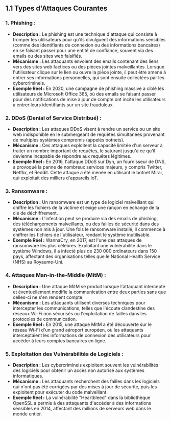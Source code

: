 
## 1.1 Types d'Attaques Courantes

### 1. Phishing :
- **Description :** Le phishing est une technique d'attaque qui consiste à tromper les utilisateurs pour qu'ils divulguent des informations sensibles (comme des identifiants de connexion ou des informations bancaires) en se faisant passer pour une entité de confiance, souvent via des emails ou des sites web falsifiés.
- **Mécanisme :** Les attaquants envoient des emails contenant des liens vers des sites web factices ou des pièces jointes malveillantes. Lorsque l'utilisateur clique sur le lien ou ouvre la pièce jointe, il peut être amené à entrer ses informations personnelles, qui sont ensuite collectées par les cybercriminels.
- **Exemple Réel :** En 2020, une campagne de phishing massive a ciblé les utilisateurs de Microsoft Office 365, où des emails se faisant passer pour des notifications de mise à jour de compte ont incité les utilisateurs à entrer leurs identifiants sur un site frauduleux.

### 2. DDoS (Denial of Service Distribué) :
- **Description :** Les attaques DDoS visent à rendre un service ou un site web indisponible en le submergeant de requêtes simultanées provenant de multiples systèmes compromis (appelés botnets).
- **Mécanisme :** Ces attaques exploitent la capacité limitée d'un serveur à traiter un nombre important de requêtes, le saturant jusqu'à ce qu'il devienne incapable de répondre aux requêtes légitimes.
- **Exemple Réel :** En 2016, l'attaque DDoS sur Dyn, un fournisseur de DNS, a provoqué la panne de nombreux services majeurs, y compris Twitter, Netflix, et Reddit. Cette attaque a été menée en utilisant le botnet Mirai, qui exploitait des milliers d'appareils IoT.

### 3. Ransomware :
- **Description :** Un ransomware est un type de logiciel malveillant qui chiffre les fichiers de la victime et exige une rançon en échange de la clé de déchiffrement.
- **Mécanisme :** L'infection peut se produire via des emails de phishing, des téléchargements malveillants, ou des failles de sécurité dans des systèmes non mis à jour. Une fois le ransomware installé, il commence à chiffrer les fichiers de l'utilisateur, rendant le système inutilisable.
- **Exemple Réel :** WannaCry, en 2017, est l'une des attaques de ransomware les plus célèbres. Exploitant une vulnérabilité dans le système Windows, il a infecté plus de 230 000 ordinateurs dans 150 pays, affectant des organisations telles que le National Health Service (NHS) au Royaume-Uni.

### 4. Attaques Man-in-the-Middle (MitM) :
- **Description :** Une attaque MitM se produit lorsque l'attaquant intercepte et éventuellement modifie la communication entre deux parties sans que celles-ci ne s'en rendent compte.
- **Mécanisme :** Les attaquants utilisent diverses techniques pour intercepter les communications, telles que l'écoute clandestine des réseaux Wi-Fi non sécurisés ou l'exploitation de failles dans les protocoles de communication.
- **Exemple Réel :** En 2015, une attaque MitM a été découverte sur le réseau Wi-Fi d'un grand aéroport européen, où les attaquants interceptaient les informations de connexion des utilisateurs pour accéder à leurs comptes bancaires en ligne.

### 5. Exploitation des Vulnérabilités de Logiciels :
- **Description :** Les cybercriminels exploitent souvent les vulnérabilités des logiciels pour obtenir un accès non autorisé aux systèmes informatiques.
- **Mécanisme :** Les attaquants recherchent des failles dans les logiciels qui n'ont pas été corrigées par des mises à jour de sécurité, puis les exploitent pour exécuter du code malveillant.
- **Exemple Réel :** La vulnérabilité "Heartbleed" dans la bibliothèque OpenSSL a permis à des attaquants d'accéder à des informations sensibles en 2014, affectant des millions de serveurs web dans le monde entier.
